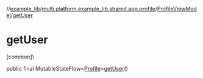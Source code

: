 //[example_lib](../../../index.md)/[multi.platform.example_lib.shared.app.profile](../index.md)/[ProfileViewModel](index.md)/[getUser](get-user.md)

# getUser

[common]\

public final MutableStateFlow&lt;[Profile](../../multi.platform.example_lib.shared.domain.profile.entity/-profile/index.md)&gt;[getUser](get-user.md)()
